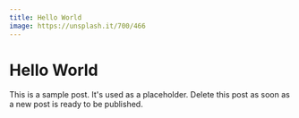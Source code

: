 ```yaml
---
title: Hello World
image: https://unsplash.it/700/466
---
```


# Hello World

This is a sample post. It's used as a placeholder. Delete this post as soon as a new post is ready to be published.